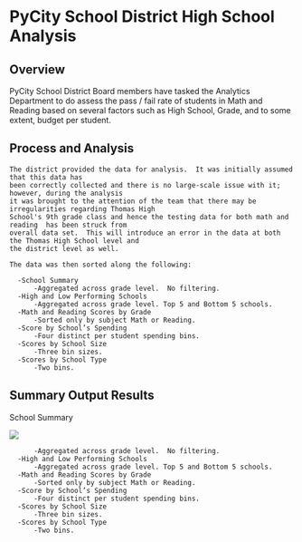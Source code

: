 # PyCity School District High School Analysis

## Overview

PyCity School District Board members have tasked the Analytics Department to do assess the pass / fail rate of students in Math and Reading 
    based on several factors such as High School, Grade, and to some extent,  budget per student.
    
## Process and Analysis
    
    The district provided the data for analysis.  It was initially assumed that this data has 
    been correctly collected and there is no large-scale issue with it; however, during the analysis
    it was brought to the attention of the team that there may be irregularities regarding Thomas High 
    School's 9th grade class and hence the testing data for both math and reading  has been struck from
    overall data set.  This will introduce an error in the data at both the Thomas High School level and
    the district level as well.
   
    The data was then sorted along the following:
    
      -School Summary
          -Aggregated across grade level.  No filtering.
      -High and Low Performing Schools
          -Aggregated across grade level. Top 5 and Bottom 5 schools.
      -Math and Reading Scores by Grade
          -Sorted only by subject Math or Reading.
      -Score by School’s Spending
          -Four distinct per student spending bins.
      -Scores by School Size
          -Three bin sizes.
      -Scores by School Type
          -Two bins.


## Summary Output Results

School Summary

![](Resources/District_Summary)


          -Aggregated across grade level.  No filtering.
      -High and Low Performing Schools
          -Aggregated across grade level. Top 5 and Bottom 5 schools.
      -Math and Reading Scores by Grade
          -Sorted only by subject Math or Reading.
      -Score by School’s Spending
          -Four distinct per student spending bins.
      -Scores by School Size
          -Three bin sizes.
      -Scores by School Type
          -Two bins.






